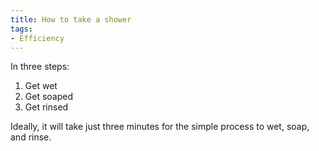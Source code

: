 ```yaml
---
title: How to take a shower
tags:
- Efficiency
---
```

In three steps:

1. Get wet
2. Get soaped
3. Get rinsed

Ideally, it will take just three minutes for the simple process to wet, soap, and rinse.
